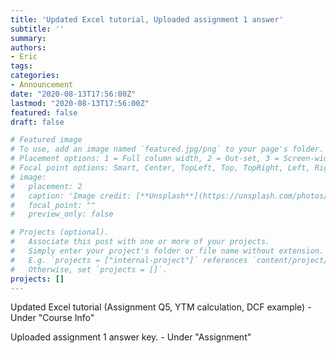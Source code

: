 ```yaml
---
title: 'Updated Excel tutorial, Uploaded assignment 1 answer'
subtitle: ''
summary:
authors:
- Eric
tags:
categories:
- Announcement
date: "2020-08-13T17:56:00Z"
lastmod: "2020-08-13T17:56:00Z"
featured: false
draft: false

# Featured image
# To use, add an image named `featured.jpg/png` to your page's folder.
# Placement options: 1 = Full column width, 2 = Out-set, 3 = Screen-width
# Focal point options: Smart, Center, TopLeft, Top, TopRight, Left, Right, BottomLeft, Bottom, BottomRight
# image:
#   placement: 2
#   caption: 'Image credit: [**Unsplash**](https://unsplash.com/photos/CpkOjOcXdUY)'
#   focal_point: ""
#   preview_only: false

# Projects (optional).
#   Associate this post with one or more of your projects.
#   Simply enter your project's folder or file name without extension.
#   E.g. `projects = ["internal-project"]` references `content/project/deep-learning/index.md`.
#   Otherwise, set `projects = []`.
projects: []
---
```


Updated Excel tutorial (Assignment Q5, YTM calculation, DCF example) - Under "Course Info"

Uploaded assignment 1 answer key. - Under "Assignment"

